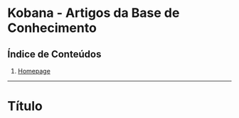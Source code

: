 # Kobana - Artigos da Base de Conhecimento

## Índice de Conteúdos
1. [Homepage](/pt-BR/artigos/homepage)


---

# Título